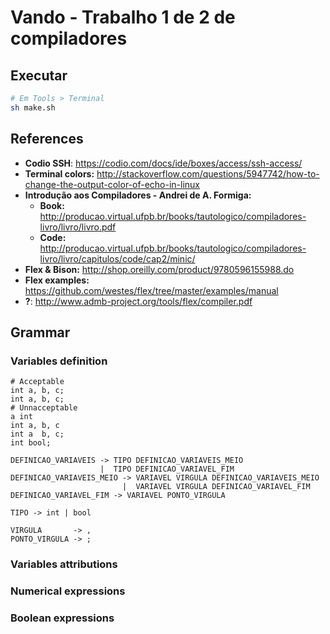 # Vando - Trabalho 1 de 2 de compiladores

## Executar

```bash
# Em Tools > Terminal
sh make.sh
```

## References
 * **Codio SSH**: https://codio.com/docs/ide/boxes/access/ssh-access/
 * **Terminal colors:** http://stackoverflow.com/questions/5947742/how-to-change-the-output-color-of-echo-in-linux
 * **Introdução aos Compiladores - Andrei de A. Formiga:**
   * **Book:** http://producao.virtual.ufpb.br/books/tautologico/compiladores-livro/livro/livro.pdf
   * **Code:** http://producao.virtual.ufpb.br/books/tautologico/compiladores-livro/livro/capitulos/code/cap2/minic/
 * **Flex & Bison:** http://shop.oreilly.com/product/9780596155988.do
 * **Flex examples:** https://github.com/westes/flex/tree/master/examples/manual
 * **?**: http://www.admb-project.org/tools/flex/compiler.pdf

## Grammar

### Variables definition

```
# Acceptable
int a, b, c;
int a, b, c;
# Unnacceptable
a int
int a, b, c
int a  b, c;
int bool;
```

```
DEFINICAO_VARIAVEIS -> TIPO DEFINICAO_VARIAVEIS_MEIO
                    |  TIPO DEFINICAO_VARIAVEL_FIM
DEFINICAO_VARIAVEIS_MEIO -> VARIAVEL VIRGULA DEFINICAO_VARIAVEIS_MEIO
                         |  VARIAVEL VIRGULA DEFINICAO_VARIAVEL_FIM
DEFINICAO_VARIAVEL_FIM -> VARIAVEL PONTO_VIRGULA

TIPO -> int | bool

VIRGULA       -> ,
PONTO_VIRGULA -> ;
```

### Variables attributions

### Numerical expressions

### Boolean expressions
